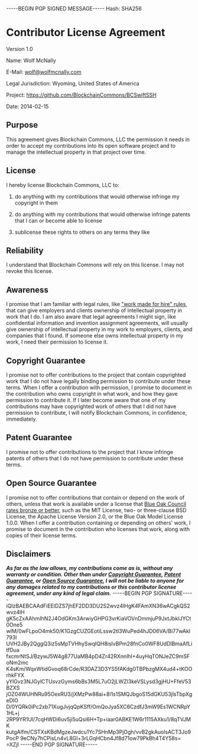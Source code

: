 -----BEGIN PGP SIGNED MESSAGE-----
Hash: SHA256

# Contributor License Agreement

Version 1.0

Name: Wolf McNally

E-Mail: wolf@wolfmcnally.com

Legal Jurisdiction: Wyoming, United States of America

Project: https://github.com/BlockchainCommons/BCSwiftSSH

Date: 2014-02-15

## Purpose

This agreement gives Blockchain Commons, LLC the permission it needs in order to accept my contributions into its open software project and to manage the intellectual property in that project over time.

## License

I hereby license Blockchain Commons, LLC to:

1.  do anything with my contributions that would otherwise infringe my copyright in them

2.  do anything with my contributions that would otherwise infringe patents that I can or become able to license

3.  sublicense these rights to others on any terms they like

## Reliability

I understand that Blockchain Commons will rely on this license.  I may not revoke this license.

## Awareness

I promise that I am familiar with legal rules, like ["work made for hire" rules](http://worksmadeforhire.com), that can give employers and clients ownership of intellectual property in work that I do.  I am also aware that legal agreements I might sign, like confidential information and invention assignment agreements, will usually give ownership of intellectual property in my work to employers, clients, and companies that I found.  If someone else owns intellectual property in my work, I need their permission to license it.

## Copyright Guarantee

I promise not to offer contributions to the project that contain copyrighted work that I do not have legally binding permission to contribute under these terms.  When I offer a contribution with permission, I promise to document in the contribution who owns copyright in what work, and how they gave permission to contribute it.  If I later become aware that one of my contributions may have copyrighted work of others that I did not have permission to contribute, I will notify Blockchain Commons, in confidence, immediately.

## Patent Guarantee

I promise not to offer contributions to the project that I know infringe patents of others that I do not have permission to contribute under these terms.

## Open Source Guarantee

I promise not to offer contributions that contain or depend on the work of others, unless that work is available under a license that [Blue Oak Council rates bronze or better](https://blueoakconcil.org/list), such as the MIT License, two- or three-clause BSD License, the Apache License Version 2.0, or the Blue Oak Model License 1.0.0.  When I offer a contribution containing or depending on others' work, I promise to document in the contribution who licenses that work, along with copies of their license terms.

## Disclaimers

***As far as the law allows, my contributions come as is, without any warranty or condition.  Other than under [Copyright Guarantee](#copyright-guarantee), [Patent Guarantee](#patent-guarantee), or [Open Source Guarantee](#open-source-guarantee), I will not be liable to anyone for any damages related to my contributions or this contributor license agreement, under any kind of legal claim.***
-----BEGIN PGP SIGNATURE-----
iQIzBAEBCAAdFiEElDZS7jhEF2DD3DU2S2wvz4lHgK4FAmXN36wACgkQS2wvz4lH
gK5cZxAAhmIhN2J4OdGKm3ArwiyGHPG3vrKiaVOVnDmmjuP9JxtJbklJYCt0One5
wIM/0wFLpoO4mk50/K1GzgCUZGEotiLssw2tI3WuPed4hJD06VA/Bi77wAkI793l
UVH2JBy2QggQ3iz5sMpTVHhySwqIQH8islvBPm28fnCo0WF8UdDlBmaAfLitfDua
fxcmrNtSJ/BzywJ5W4g877UaMB4pD4Zr42RXnnlhI+4uyHqTONJeZC9mSFoNm2mc
K4sKm/WqxWtidGvoq68rCde/R3DAZ3D3YS5fAKdg0TBPbzgMX4ud4+tKOOrhkFYX
yYlGvz3NJGylCTUsvzGyms6bBs3M5L7uO2jLWZl3keVSLysd3gjHU+FfeV53BZXS
jOZ04WUHNRu95OexRU3/jXMzPw88ai+8l1s1SMQJbgoS15dGKU53jlsTbpXgeDlO
D/0YQRk0iPc2xb71XugJvjqQpKSff/OmQoJya5XC6CzdfJ3mW9Es1WCNRpY1HL+j
2RP9YR1Ul/7cqHWDi6uv5ji5uQsi6H+Tp+iaar0ABKE1W6r1115AXku1/8qTVJMK
kutgAIfm/CSTXsKBdMgzeJwdcu1Yc7SHnMp3PjOgh/vvB2gkAuolsACT3Jo9PocP
9eCNy7hCPisLn4vL8Gl+3rLGqHCbn4Jf8d71ow79PkBh4T4Y58s=
=XZjI
-----END PGP SIGNATURE-----
